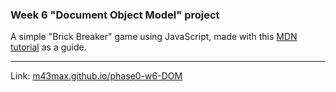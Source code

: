 ### Week 6 "Document Object Model" project

A simple "Brick Breaker" game using JavaScript, made with this [MDN tutorial](https://developer.mozilla.org/en-US/docs/Games/Tutorials/2D_Breakout_game_pure_JavaScript) as a guide.
***
Link: [m43max.github.io/phase0-w6-DOM](https://m43max.github.io/phase0-w6-DOM/)
